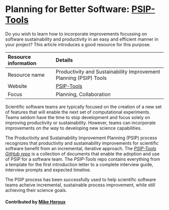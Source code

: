 # Planning for Better Software: [PSIP-Tools](https://github.com/betterscientificsoftware/PSIP-Tools)

Do you wish to learn how to incorporate improvements focussing on software sustainability and productivity in an easy and efficient manner in your project? This article introduces a good resource for this purpose.


Resource information | Details 
:--- | :--- 
Resource name | Productivity and Sustainability Improvement Planning (PSIP) Tools
Website | [PSIP-Tools](https://github.com/betterscientificsoftware/PSIP-Tools)
Focus | Planning, Collaboration

Scientific software teams are typically focused on the creation of a new set of features that will enable the next set of computational experiments.  Teams seldom have the time to stop development and focus solely on improving productivity or sustainability.  However, teams can incorporate improvements *on the way* to developing new science capabilities.

The Productivity and Sustainability Improvement Planning (PSIP) process recognizes that productivity and sustainability improvements for scientific software benefit from an incremental, iterative approach.  The *[PSIP-Tools GitHub repo](https://github.com/betterscientificsoftware/PSIP-Tools)* is a collection of documents that enable the adoption and use of PSIP for a software team.  The *PSIP-Tools* repo contains everything from a template for the first introduction letter to a complete interview guide, interview prompts and expected timeline.

The PSIP process has been successfully used to help scientific software teams acheive incremental, sustainable process improvement, while still achieving their science goals.

#### Contributed by [Mike Heroux](http://github.com/maherou)


<!---
Publish: yes
Pinner: yes
Categories: Planning, Collaboration
Topics: Design, Strategies for more effective teams
Tags: website
Level: 2
Prerequisites: defaults
Aggregate: none

% LCM: temporarily drop 'requirements' topic in order to get poster screen shot
--->
